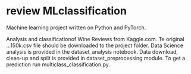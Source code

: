 # review MLclassification

Machine learning project written on Python and PyTorch.

Analysis and classificationof Wine Reviews from Kaggle.com.
Te original ...150k.csv file should be downloaded to the project folder. Data Science analysis is provided in the dataset_analysis notebook.
Data download, clean-up and split is provided in dataset_preprocessing module. To get a prediction run multiclass_classification.py.
